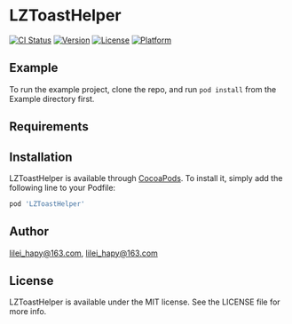 # LZToastHelper

[![CI Status](https://img.shields.io/travis/lilei_hapy@163.com/LZToastHelper.svg?style=flat)](https://travis-ci.org/lilei_hapy@163.com/LZToastHelper)
[![Version](https://img.shields.io/cocoapods/v/LZToastHelper.svg?style=flat)](https://cocoapods.org/pods/LZToastHelper)
[![License](https://img.shields.io/cocoapods/l/LZToastHelper.svg?style=flat)](https://cocoapods.org/pods/LZToastHelper)
[![Platform](https://img.shields.io/cocoapods/p/LZToastHelper.svg?style=flat)](https://cocoapods.org/pods/LZToastHelper)

## Example

To run the example project, clone the repo, and run `pod install` from the Example directory first.

## Requirements

## Installation

LZToastHelper is available through [CocoaPods](https://cocoapods.org). To install
it, simply add the following line to your Podfile:

```ruby
pod 'LZToastHelper'
```

## Author

lilei_hapy@163.com, lilei_hapy@163.com

## License

LZToastHelper is available under the MIT license. See the LICENSE file for more info.
